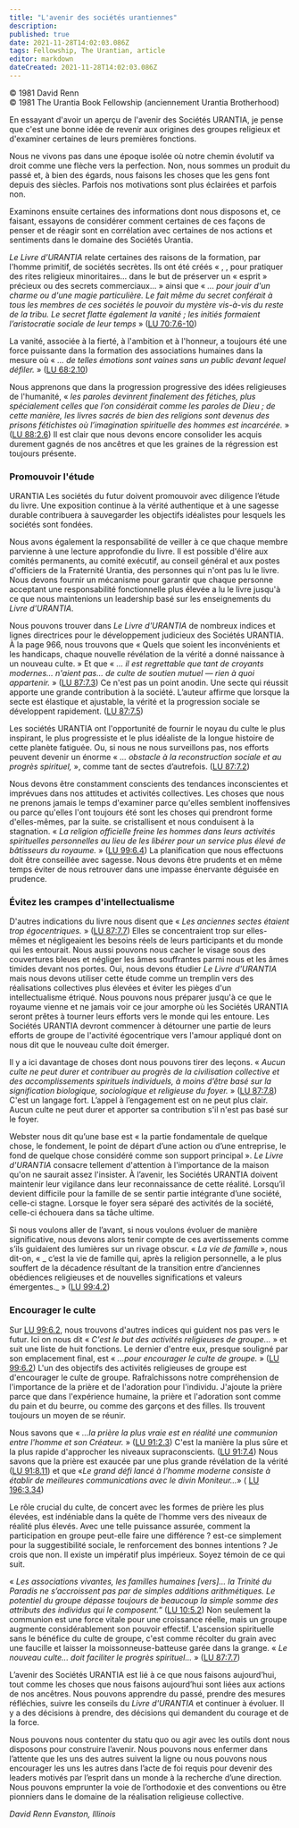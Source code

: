 ```yaml
---
title: "L'avenir des sociétés urantiennes"
description: 
published: true
date: 2021-11-28T14:02:03.086Z
tags: Fellowship, The Urantian, article
editor: markdown
dateCreated: 2021-11-28T14:02:03.086Z
---
```


<p class="v-card v-sheet theme--light grey lighten-3 px-2">© 1981 David Renn<br>© 1981 The Urantia Book Fellowship (anciennement Urantia Brotherhood)</p>


En essayant d'avoir un aperçu de l'avenir des Sociétés URANTIA, je pense que c'est une bonne idée de revenir aux origines des groupes religieux et d'examiner certaines de leurs premières fonctions.

Nous ne vivons pas dans une époque isolée où notre chemin évolutif va droit comme une flèche vers la perfection. Non, nous sommes un produit du passé et, à bien des égards, nous faisons les choses que les gens font depuis des siècles. Parfois nos motivations sont plus éclairées et parfois non.

Examinons ensuite certaines des informations dont nous disposons et, ce faisant, essayons de considérer comment certaines de ces façons de penser et de réagir sont en corrélation avec certaines de nos actions et sentiments dans le domaine des Sociétés Urantia.

_Le Livre d'URANTIA_ relate certaines des raisons de la formation, par l'homme primitif, de sociétés secrètes. Ils ont été créés « , , pour pratiquer des rites religieux minoritaires... dans le but de préserver un « esprit » précieux ou des secrets commerciaux... » ainsi que « _... pour jouir d'un charme ou d'une magie particulière. Le fait même du secret conférait à tous les membres de ces sociétés le pouvoir du mystère vis-à-vis du reste de la tribu. Le secret flatte également la vanité ; les initiés formaient l’aristocratie sociale de leur temps_ » ([LU 70:7.6-10](/fr/The_Urantia_Book/70#p7_6))

La vanité, associée à la fierté, à l'ambition et à l'honneur, a toujours été une force puissante dans la formation des associations humaines dans la mesure où « _... de telles émotions sont vaines sans un public devant lequel défiler._ » ([LU 68:2.10](/fr/The_Urantia_Book/68#p2_10))

Nous apprenons que dans la progression progressive des idées religieuses de l'humanité, « _les paroles devinrent finalement des fétiches, plus spécialement celles que l’on considérait comme les paroles de Dieu ; de cette manière, les livres sacrés de bien des religions sont devenus des prisons fétichistes où l’imagination spirituelle des hommes est incarcérée._ » ([LU 88:2.6](/fr/The_Urantia_Book/88#p2_6)) Il est clair que nous devons encore consolider les acquis durement gagnés de nos ancêtres et que les graines de la régression est toujours présente.

### Promouvoir l'étude

URANTIA Les sociétés du futur doivent promouvoir avec diligence l’étude du livre. Une exposition continue à la vérité authentique et à une sagesse durable contribuera à sauvegarder les objectifs idéalistes pour lesquels les sociétés sont fondées.

Nous avons également la responsabilité de veiller à ce que chaque membre parvienne à une lecture approfondie du livre. Il est possible d'élire aux comités permanents, au comité exécutif, au conseil général et aux postes d'officiers de la Fraternité Urantia, des personnes qui n'ont pas lu le livre. Nous devons fournir un mécanisme pour garantir que chaque personne acceptant une responsabilité fonctionnelle plus élevée a lu le livre jusqu'à ce que nous maintenions un leadership basé sur les enseignements du _Livre d'URANTIA_.

Nous pouvons trouver dans _Le Livre d'URANTIA_ de nombreux indices et lignes directrices pour le développement judicieux des Sociétés URANTIA. À la page 966, nous trouvons que « Quels que soient les inconvénients et les handicaps, chaque nouvelle révélation de la vérité a donné naissance à un nouveau culte. » Et que « _... il est regrettable que tant de croyants modernes... n'aient pas... de culte de soutien mutuel — rien à quoi appartenir._ » ([LU 87:7.3](/fr/The_Urantia_Book/87#p7_3)) Ce n'est pas un point anodin. Une secte qui réussit apporte une grande contribution à la société. L’auteur affirme que lorsque la secte est élastique et ajustable, la vérité et la progression sociale se développent rapidement. ([LU 87:7.5](/fr/The_Urantia_Book/87#p7_5))

Les sociétés URANTIA ont l'opportunité de fournir le noyau du culte le plus inspirant, le plus progressiste et le plus idéaliste de la longue histoire de cette planète fatiguée. Ou, si nous ne nous surveillons pas, nos efforts peuvent devenir un énorme « _... obstacle à la reconstruction sociale et au progrès spirituel,_ », comme tant de sectes d’autrefois. ([LU 87:7.2](/fr/The_Urantia_Book/87#p7_2))

Nous devons être constamment conscients des tendances inconscientes et imprévues dans nos attitudes et activités collectives. Les choses que nous ne prenons jamais le temps d'examiner parce qu'elles semblent inoffensives ou parce qu'elles l'ont toujours été sont les choses qui prendront forme d'elles-mêmes, par la suite. se cristallisent et nous conduisent à la stagnation. « _La religion officielle freine les hommes dans leurs activités spirituelles personnelles au lieu de les libérer pour un service plus élevé de bâtisseurs du royaume._ » ([LU 99:6.4](/fr/The_Urantia_Book/99#p6_4)) La planification que nous effectuons doit être conseillée avec sagesse. Nous devons être prudents et en même temps éviter de nous retrouver dans une impasse énervante déguisée en prudence.

### Évitez les crampes d'intellectualisme

D'autres indications du livre nous disent que « _Les anciennes sectes étaient trop égocentriques._ » ([LU 87:7.7](/fr/The_Urantia_Book/87#p7_7)) Elles se concentraient trop sur elles-mêmes et négligeaient les besoins réels de leurs participants et du monde qui les entourait. Nous aussi pouvons nous cacher le visage sous des couvertures bleues et négliger les âmes souffrantes parmi nous et les âmes timides devant nos portes. Oui, nous devons étudier _Le Livre d'URANTIA_ mais nous devons utiliser cette étude comme un tremplin vers des réalisations collectives plus élevées et éviter les pièges d'un intellectualisme étriqué. Nous pouvons nous préparer jusqu'à ce que le royaume vienne et ne jamais voir ce jour amorphe où les Sociétés URANTIA seront prêtes à tourner leurs efforts vers le monde qui les entoure. Les Sociétés URANTIA devront commencer à détourner une partie de leurs efforts de groupe de l'activité égocentrique vers l'amour appliqué dont on nous dit que le nouveau culte doit émerger.

Il y a ici davantage de choses dont nous pouvons tirer des leçons. « _Aucun culte ne peut durer et contribuer au progrès de la civilisation collective et des accomplissements spirituels individuels, à moins d’être basé sur la signification biologique, sociologique et religieuse du foyer._ » ([LU 87:7.8](/fr/The_Urantia_Book/87#p7_8)) C'est un langage fort. L’appel à l’engagement est on ne peut plus clair. Aucun culte ne peut durer et apporter sa contribution s'il n'est pas basé sur le foyer.

Webster nous dit qu’une base est « la partie fondamentale de quelque chose, le fondement, le point de départ d’une action ou d’une entreprise, le fond de quelque chose considéré comme son support principal ». _Le Livre d'URANTIA_ consacre tellement d'attention à l'importance de la maison qu'on ne saurait assez l'insister. À l’avenir, les Sociétés URANTIA doivent maintenir leur vigilance dans leur reconnaissance de cette réalité. Lorsqu’il devient difficile pour la famille de se sentir partie intégrante d’une société, celle-ci stagne. Lorsque le foyer sera séparé des activités de la société, celle-ci échouera dans sa tâche ultime.

Si nous voulons aller de l’avant, si nous voulons évoluer de manière significative, nous devons alors tenir compte de ces avertissements comme s’ils guidaient des lumières sur un rivage obscur. « _La vie de famille_ », nous dit-on, « _ c’est la vie de famille qui, après la religion personnelle, a le plus souffert de la décadence résultant de la transition entre d’anciennes obédiences religieuses et de nouvelles significations et valeurs émergentes._ » ([LU 99:4.2](/fr/The_Urantia_Book/99#p4_2))

### Encourager le culte

Sur [LU 99:6.2](/fr/The_Urantia_Book/99#p6_2), nous trouvons d'autres indices qui guident nos pas vers le futur. Ici on nous dit « _C'est le but des activités religieuses de groupe..._ » et suit une liste de huit fonctions. Le dernier d'entre eux, presque souligné par son emplacement final, est « _...pour encourager le culte de groupe._ » ([LU 99:6.2](/fr/The_Urantia_Book/99#p6_2)) L'un des objectifs des activités religieuses de groupe est d'encourager le culte de groupe. Rafraîchissons notre compréhension de l'importance de la prière et de l'adoration pour l'individu. J'ajoute la prière parce que dans l'expérience humaine, la prière et l'adoration sont comme du pain et du beurre, ou comme des garçons et des filles. Ils trouvent toujours un moyen de se réunir.

Nous savons que « _...la prière la plus vraie est en réalité une communion entre l'homme et son Créateur._ » ([LU 91:2.3](/fr/The_Urantia_Book/91#p2_3)) C'est la manière la plus sûre et la plus rapide d'approcher les niveaux supraconscients. ([LU 91:7.4](/fr/The_Urantia_Book/91#p7_4)) Nous savons que la prière est exaucée par une plus grande révélation de la vérité ([LU 91:8.11](/fr/The_Urantia_Book/91#p8_11)) et que «_Le grand défi lancé à l’homme moderne consiste à établir de meilleures communications avec le divin Moniteur..._» ( [LU 196:3.34](/fr/The_Urantia_Book/196#p3_34))

Le rôle crucial du culte, de concert avec les formes de prière les plus élevées, est indéniable dans la quête de l'homme vers des niveaux de réalité plus élevés. Avec une telle puissance assurée, comment la participation en groupe peut-elle faire une différence ? est-ce simplement pour la suggestibilité sociale, le renforcement des bonnes intentions ? Je crois que non. Il existe un impératif plus impérieux. Soyez témoin de ce qui suit.

« _Les associations vivantes, les familles humaines [vers]… la Trinité du Paradis ne s’accroissent pas par de simples additions arithmétiques. Le potentiel du groupe dépasse toujours de beaucoup la simple somme des attributs des individus qui le composent._” ([LU 10:5.2](/fr/The_Urantia_Book/10#p5_2)) Non seulement la communion est une force vitale pour une croissance réelle, mais un groupe augmente considérablement son pouvoir effectif. L'ascension spirituelle sans le bénéfice du culte de groupe, c'est comme récolter du grain avec une faucille et laisser la moissonneuse-batteuse garée dans la grange. « _Le nouveau culte... doit faciliter le progrès spirituel..._ » ([LU 87:7.7](/fr/The_Urantia_Book/87#p7_7))

L’avenir des Sociétés URANTIA est lié à ce que nous faisons aujourd’hui, tout comme les choses que nous faisons aujourd’hui sont liées aux actions de nos ancêtres. Nous pouvons apprendre du passé, prendre des mesures réfléchies, suivre les conseils du _Livre d'URANTIA_ et continuer à évoluer. Il y a des décisions à prendre, des décisions qui demandent du courage et de la force.

Nous pouvons nous contenter du statu quo ou agir avec les outils dont nous disposons pour construire l’avenir. Nous pouvons nous enfermer dans l’attente que les uns des autres suivent la ligne ou nous pouvons nous encourager les uns les autres dans l’acte de foi requis pour devenir des leaders motivés par l’esprit dans un monde à la recherche d’une direction. Nous pouvons emprunter la voie de l’orthodoxie et des conventions ou être pionniers dans le domaine de la réalisation religieuse collective.

_David Renn_
_Evanston, Illinois_

